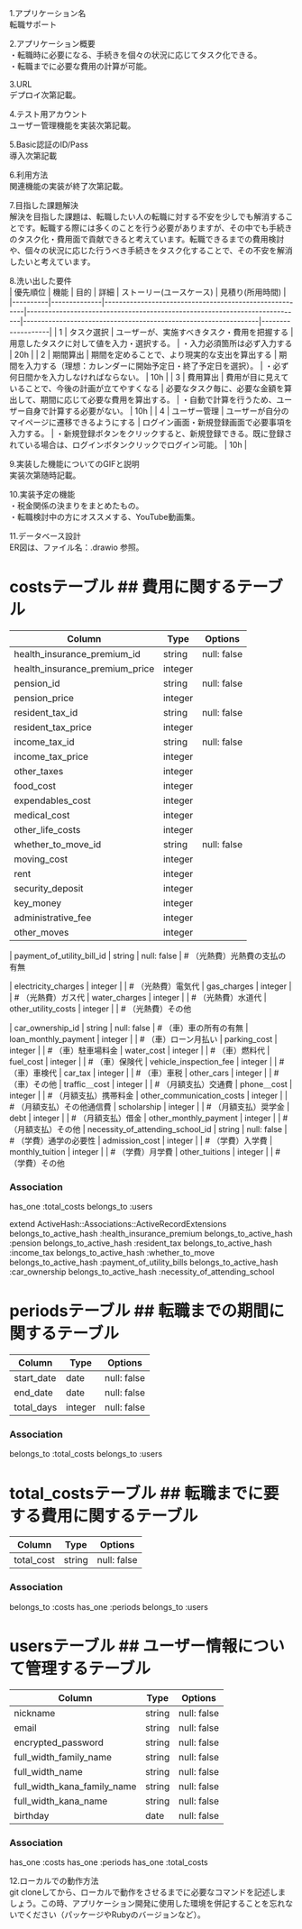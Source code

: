 1.アプリケーション名  
  転職サポート

2.アプリケーション概要  
  ・転職時に必要になる、手続きを個々の状況に応じてタスク化できる。  
  ・転職までに必要な費用の計算が可能。

3.URL  
  デプロイ次第記載。

4.テスト用アカウント  
  ユーザー管理機能を実装次第記載。

5.Basic認証のID/Pass  
  導入次第記載

6.利用方法  
  関連機能の実装が終了次第記載。

7.目指した課題解決  
  解決を目指した課題は、転職したい人の転職に対する不安を少しでも解消することです。転職する際には多くのことを行う必要がありますが、その中でも手続きのタスク化・費用面で貢献できると考えています。転職できるまでの費用検討や、個々の状況に応じた行うべき手続きをタスク化することで、その不安を解消したいと考えています。

8.洗い出した要件  
| 優先順位 | 機能         | 目的                                                   | 詳細                                                                       | ストーリー(ユースケース)                                                              | 見積り(所用時間)  |
|----------|--------------|--------------------------------------------------------|----------------------------------------------------------------------------|-----------------------------------------------------------------|-------------------|
| 1        | タスク選択   | ユーザーが、実施すべきタスク・費用を把握する           | 用意したタスクに対して値を入力・選択する。                               | ・入力必須箇所は必ず入力する                                                               | 20h               |
| 2        | 期間算出     | 期間を定めることで、より現実的な支出を算出する         | 期間を入力する（理想：カレンダーに開始予定日・終了予定日を選択）。         | ・必ず何日間かを入力しなければならない。                                                             | 10h               |
| 3        | 費用算出     | 費用が目に見えていることで、今後の計画が立てやすくなる | 必要なタスク毎に、必要な金額を算出して、期間に応じて必要な費用を算出する。 | ・自動で計算を行うため、ユーザー自身で計算する必要がない。                                                             | 10h               |
| 4        | ユーザー管理 | ユーザーが自分のマイページに遷移できるようにする       | ログイン画面・新規登録画面で必要事項を入力する。                           | ・新規登録ボタンをクリックすると、新規登録できる。既に登録されている場合は、ログインボタンクリックでログイン可能。     | 10h               |

9.実装した機能についてのGIFと説明  
  実装次第随時記載。

10.実装予定の機能  
   ・税金関係の決まりをまとめたもの。  
   ・転職検討中の方にオススメする、YouTube動画集。

11.データベース設計  
   ER図は、ファイル名：.drawio 参照。

# costsテーブル ## 費用に関するテーブル

| Column                           | Type    | Options     |
|----------------------------------|---------|-------------|
| health_insurance_premium_id      | string  | null: false | # （税金）健康保険料の手続き
| health_insurance_premium_price   | integer |             | # （税金）健康保険料支払額
| pension_id                       | string  | null: false | # （税金）年金の手続き
| pension_price                    | integer |             | # （税金）年金支払額
| resident_tax_id                  | string  | null: false | # （税金）住民税の手続き
| resident_tax_price               | integer |             | # （税金）住民税支払額
| income_tax_id                    | string  | null: false | # （税金）所得税の手続き
| income_tax_price                 | integer |             | # （税金）所得税支払額
| other_taxes                      | integer |             | # （税金）その他
| food_cost                        | integer |             | # （生活費） 食費
| expendables_cost                 | integer |             | # （生活費）消耗品費
| medical_cost                     | integer |             | # （生活費）医療費
| other_life_costs                 | integer |             | # （生活費）その他
| whether_to_move_id               | string  | null: false | # （引越し）引越しの有無
| moving_cost                      | integer |             | # （引越し）引越し費用
| rent                             | integer |             | # （引越し）家賃
| security_deposit                 | integer |             | # （引越し）敷金
| key_money                        | integer |             | # （引越し）礼金
| administrative_fee               | integer |             | # （引越し）事務手数料
| other_moves                      | integer |             | # （引越し）その他

| payment_of_utility_bill_id      | string  | null: false | # （光熱費）光熱費の支払の有無

| electricity_charges              | integer |             | # （光熱費）電気代
| gas_charges                      | integer |             | # （光熱費）ガス代
| water_charges                    | integer |             | # （光熱費）水道代
| other_utility_costs              | integer |             | # （光熱費）その他

| car_ownership_id                 | string  | null: false | # （車）車の所有の有無
| loan_monthly_payment             | integer |             | # （車）ローン月払い
| parking_cost                     | integer |             | # （車）駐車場料金
| water_cost                       | integer |             | # （車）燃料代
| fuel_cost                        | integer |             | # （車）保険代
| vehicle_inspection_fee           | integer |             | # （車）車検代
| car_tax                          | integer |             | # （車）車税
| other_cars                       | integer |             | # （車）その他
| traffic＿cost                    | integer |             | # （月額支払）交通費
| phone＿cost                      | integer |             | # （月額支払）携帯料金
| other_communication_costs        | integer |             | # （月額支払）その他通信費
| scholarship                      | integer |             | # （月額支払）奨学金
| debt                             | integer |             | # （月額支払）借金
| other_monthly_payment            | integer |             | # （月額支払）その他
| necessity_of_attending_school_id | string  | null: false | # （学費）通学の必要性
| admission_cost                   | integer |             | # （学費）入学費
| monthly_tuition                  | integer |             | # （学費）月学費
| other_tuitions                   | integer |             | # （学費）その他

### Association
has_one :total_costs
belongs_to :users

extend ActiveHash::Associations::ActiveRecordExtensions
belongs_to_active_hash :health_insurance_premium
belongs_to_active_hash :pension
belongs_to_active_hash :resident_tax
belongs_to_active_hash :income_tax
belongs_to_active_hash :whether_to_move
belongs_to_active_hash :payment_of_utility_bills
belongs_to_active_hash :car_ownership
belongs_to_active_hash :necessity_of_attending_school


# periodsテーブル ## 転職までの期間に関するテーブル

| Column     | Type       | Options                        |
|------------|------------|--------------------------------|
| start_date | date       | null: false                    | # 開始日
| end_date   | date       | null: false                    | # 終了日
| total_days | integer    | null: false                    | # 日数

### Association
belongs_to :total_costs
belongs_to :users


# total_costsテーブル ## 転職までに要する費用に関するテーブル

| Column     | Type       | Options                        |
|------------|------------|--------------------------------|
| total_cost | string     | null: false                    | # 転職までの総費用

### Association
belongs_to :costs
has_one :periods
belongs_to :users


# usersテーブル ## ユーザー情報について管理するテーブル

| Column                      | Type   | Options     |
|-----------------------------|--------|-------------|
| nickname                    | string | null: false | # ニックネーム
| email                       | string | null: false | # メールアドレス
| encrypted_password          | string | null: false | # パスワード
| full_width_family_name      | string | null: false | # 姓
| full_width_name             | string | null: false | # 名
| full_width_kana_family_name | string | null: false | # 姓（カタカナ）
| full_width_kana_name        | string | null: false | # 名（カタカナ）
| birthday                    | date   | null: false | # 生年月日

### Association
has_one :costs
has_one :periods
has_one :total_costs

12.ローカルでの動作方法  
   git cloneしてから、ローカルで動作をさせるまでに必要なコマンドを記述しましょう。この時、アプリケーション開発に使用した環境を併記することを忘れないでください（パッケージやRubyのバージョンなど）。
